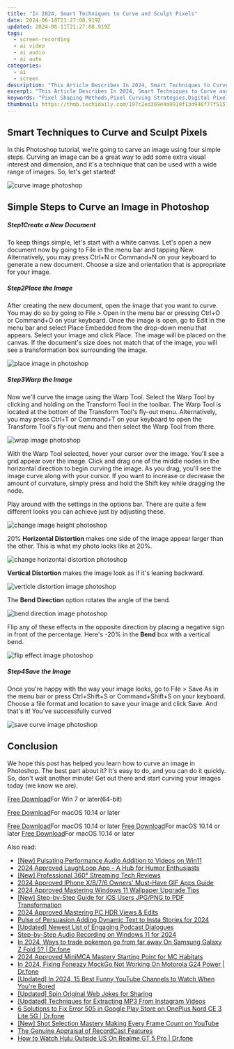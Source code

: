 ```yaml
---
title: "In 2024, Smart Techniques to Curve and Sculpt Pixels"
date: 2024-06-10T21:27:08.919Z
updated: 2024-06-11T21:27:08.919Z
tags: 
  - screen-recording
  - ai video
  - ai audio
  - ai auto
categories: 
  - ai
  - screen
description: "This Article Describes In 2024, Smart Techniques to Curve and Sculpt Pixels"
excerpt: "This Article Describes In 2024, Smart Techniques to Curve and Sculpt Pixels"
keywords: "Pixel Shaping Methods,Pixel Curving Strategies,Digital Pixel Molds,Pixel Artistry Techniques,Advanced Pixel Sculpting,Optimal Pixel Design,Pixel Enhancement Tactics"
thumbnail: https://thmb.techidaily.com/197c2ed369e4a9919f13d946f77f5157856e3dbfa0838cef669c3e3be16ac8df.jpg
---
```


## Smart Techniques to Curve and Sculpt Pixels

In this Photoshop tutorial, we're going to carve an image using four simple steps. Curving an image can be a great way to add some extra visual interest and dimension, and it's a technique that can be used with a wide range of images. So, let's get started!

![curve image photoshop](https://images.wondershare.com/filmora/article-images/2022/09/curve-image-photoshop.jpg)

## Simple Steps to Curve an Image in Photoshop

##### Step1Create a New Document

To keep things simple, let's start with a white canvas. Let's open a new document now by going to File in the menu bar and tapping New. Alternatively, you may press Ctrl+N or Command+N on your keyboard to generate a new document. Choose a size and orientation that is appropriate for your image.

##### Step2Place the Image

After creating the new document, open the image that you want to curve. You may do so by going to File > Open in the menu bar or pressing Ctrl+O or Command+O on your keyboard. Once the image is open, go to Edit in the menu bar and select Place Embedded from the drop-down menu that appears. Select your image and click Place. The image will be placed on the canvas. If the document's size does not match that of the image, you will see a transformation box surrounding the image.

![place image in photoshop](https://images.wondershare.com/filmora/article-images/2022/09/place-image-in-photoshop.jpg)

##### Step3Warp the Image

Now we'll curve the image using the Warp Tool. Select the Warp Tool by clicking and holding on the Transform Tool in the toolbar. The Warp Tool is located at the bottom of the Transform Tool's fly-out menu. Alternatively, you may press Ctrl+T or Command+T on your keyboard to open the Transform Tool's fly-out menu and then select the Warp Tool from there.

![wrap image photoshop](https://images.wondershare.com/filmora/article-images/2022/09/wrap-image-photoshop.jpg)

With the Warp Tool selected, hover your cursor over the image. You'll see a grid appear over the image. Click and drag one of the middle nodes in the horizontal direction to begin curving the image. As you drag, you'll see the image curve along with your cursor. If you want to increase or decrease the amount of curvature, simply press and hold the Shift key while dragging the node.

Play around with the settings in the options bar. There are quite a few different looks you can achieve just by adjusting these.

![change image height photoshop](https://images.wondershare.com/filmora/article-images/2022/09/change-image-height-photoshop.jpg)

20% **Horizontal Distortion** makes one side of the image appear larger than the other. This is what my photo looks like at 20%.

![change horizontal distortion photoshop](https://images.wondershare.com/filmora/article-images/2022/09/change-horizontal-distortion-photoshop.jpg)

**Vertical Distortion** makes the image look as if it's leaning backward.

![verticle distortion image photoshop](https://images.wondershare.com/filmora/article-images/2022/09/verticle-distortion-image-photoshop.jpg)

The **Bend Direction** option rotates the angle of the bend.

![bend direction image photoshop](https://images.wondershare.com/filmora/article-images/2022/09/bend-direction-image-photoshop.jpg)

Flip any of these effects in the opposite direction by placing a negative sign in front of the percentage. Here's -20% in the **Bend** box with a vertical bend.

![flip effect image photoshop](https://images.wondershare.com/filmora/article-images/2022/09/flip-effect-image-photoshop.jpg)

##### Step4Save the Image

Once you're happy with the way your image looks, go to File > Save As in the menu bar or press Ctrl+Shift+S or Command+Shift+S on your keyboard. Choose a file format and location to save your image and click Save. And that's it! You've successfully curved

![save curve image photoshop](https://images.wondershare.com/filmora/article-images/2022/09/save-curve-image-photoshop.jpg)

## Conclusion

We hope this post has helped you learn how to curve an image in Photoshop. The best part about it? It's easy to do, and you can do it quickly. So, don't wait another minute! Get out there and start curving your images today (we know we are).

[Free Download](https://tools.techidaily.com/wondershare/filmora/download/)For Win 7 or later(64-bit)

[Free Download](https://tools.techidaily.com/wondershare/filmora/download/)For macOS 10.14 or later

[Free Download](https://tools.techidaily.com/wondershare/filmora/download/)For macOS 10.14 or later [Free Download](https://tools.techidaily.com/wondershare/filmora/download/)For macOS 10.14 or later [Free Download](https://tools.techidaily.com/wondershare/filmora/download/)For macOS 10.14 or later

<ins class="adsbygoogle"
     style="display:block"
     data-ad-format="autorelaxed"
     data-ad-client="ca-pub-7571918770474297"
     data-ad-slot="1223367746"></ins>

<ins class="adsbygoogle"
     style="display:block"
     data-ad-format="autorelaxed"
     data-ad-client="ca-pub-7571918770474297"
     data-ad-slot="1223367746"></ins>



<ins class="adsbygoogle"
     style="display:block"
     data-ad-client="ca-pub-7571918770474297"
     data-ad-slot="8358498916"
     data-ad-format="auto"
     data-full-width-responsive="true"></ins>



<span class="atpl-alsoreadstyle">Also read:</span>
<div><ul>
<li><a href="https://extra-approaches.techidaily.com/new-pulsating-performance-audio-addition-to-videos-on-win11/"><u>[New] Pulsating Performance  Audio Addition to Videos on Win11</u></a></li>
<li><a href="https://extra-approaches.techidaily.com/2024-approved-laughloop-app-a-hub-for-humor-enthusiasts/"><u>2024 Approved  LaughLoop App - A Hub for Humor Enthusiasts</u></a></li>
<li><a href="https://extra-approaches.techidaily.com/new-professional-360-streaming-tech-reviews/"><u>[New] Professional 360° Streaming Tech Reviews</u></a></li>
<li><a href="https://extra-approaches.techidaily.com/2024-approved-iphone-x876-owners-must-have-gif-apps-guide/"><u>2024 Approved  IPhone X/8/7/6 Owners' Must-Have GIF Apps Guide</u></a></li>
<li><a href="https://extra-approaches.techidaily.com/2024-approved-mastering-windows-11-wallpaper-upgrade-tips/"><u>2024 Approved  Mastering Windows 11  Wallpaper Upgrade Tips</u></a></li>
<li><a href="https://extra-approaches.techidaily.com/new-step-by-step-guide-for-ios-users-jpgpng-to-pdf-transformation/"><u>[New] Step-by-Step Guide for iOS Users  JPG/PNG to PDF Transformation</u></a></li>
<li><a href="https://extra-approaches.techidaily.com/2024-approved-mastering-pc-hdr-views-and-edits/"><u>2024 Approved  Mastering PC HDR Views & Edits</u></a></li>
<li><a href="https://extra-approaches.techidaily.com/pulse-of-persuasion-adding-dynamic-text-to-insta-stories-for-2024/"><u>Pulse of Persuasion  Adding Dynamic Text to Insta Stories for 2024</u></a></li>
<li><a href="https://extra-approaches.techidaily.com/updated-newest-list-of-engaging-podcast-dialogues/"><u>[Updated] Newest List of Engaging Podcast Dialogues</u></a></li>
<li><a href="https://extra-approaches.techidaily.com/step-by-step-audio-recording-on-windows-11-for-2024/"><u>Step-by-Step Audio Recording on Windows 11 for 2024</u></a></li>
<li><a href="https://change-location.techidaily.com/in-2024-ways-to-trade-pokemon-go-from-far-away-on-samsung-galaxy-z-fold-5-drfone-by-drfone-virtual-android/"><u>In 2024, Ways to trade pokemon go from far away On Samsung Galaxy Z Fold 5? | Dr.fone</u></a></li>
<li><a href="https://on-screen-recording.techidaily.com/2024-approved-minimca-mastery-starting-point-for-mc-habitats/"><u>2024 Approved  MiniMCA Mastery  Starting Point for MC Habitats</u></a></li>
<li><a href="https://review-topics.techidaily.com/in-2024-fixing-foneazy-mockgo-not-working-on-motorola-g24-power-drfone-by-drfone-virtual-android/"><u>In 2024, Fixing Foneazy MockGo Not Working On Motorola G24 Power | Dr.fone</u></a></li>
<li><a href="https://facebook-video-footage.techidaily.com/updated-in-2024-15-best-funny-youtube-channels-to-watch-when-youre-bored/"><u>[Updated] In 2024, 15 Best Funny YouTube Channels to Watch When You're Bored</u></a></li>
<li><a href="https://extra-skills.techidaily.com/updated-spin-original-web-jokes-for-sharing/"><u>[Updated] Spin Original Web Jokes for Sharing</u></a></li>
<li><a href="https://instagram-video-files.techidaily.com/updated-techniques-for-extracting-mp3-from-instagram-videos/"><u>[Updated] Techniques for Extracting MP3 From Instagram Videos</u></a></li>
<li><a href="https://howto.techidaily.com/6-solutions-to-fix-error-505-in-google-play-store-on-oneplus-nord-ce-3-lite-5g-drfone-by-drfone-fix-android-problems-fix-android-problems/"><u>6 Solutions to Fix Error 505 in Google Play Store on OnePlus Nord CE 3 Lite 5G | Dr.fone</u></a></li>
<li><a href="https://youtube-stream.techidaily.com/new-shot-selection-mastery-making-every-frame-count-on-youtube/"><u>[New] Shot Selection Mastery  Making Every Frame Count on YouTube</u></a></li>
<li><a href="https://desktop-recording.techidaily.com/the-genuine-appraisal-of-recordcast-features/"><u>The Genuine Appraisal of RecordCast Features</u></a></li>
<li><a href="https://fake-location.techidaily.com/how-to-watch-hulu-outside-us-on-realme-gt-5-pro-drfone-by-drfone-virtual-android/"><u>How to Watch Hulu Outside US On Realme GT 5 Pro | Dr.fone</u></a></li>
</ul></div>
